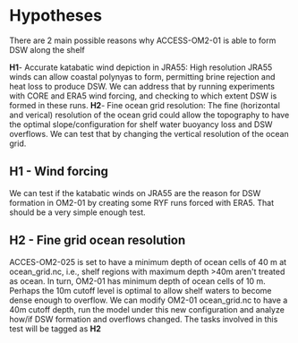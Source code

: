 # Hypotheses

There are 2 main possible reasons why ACCESS-OM2-01 is able to form DSW along the shelf

**H1**-  Accurate katabatic wind depiction in JRA55: High resolution JRA55 winds can allow coastal polynyas to form,  permitting brine rejection and heat loss to produce DSW. We can address that by running experiments with CORE and ERA5 wind forcing, and checking to which extent DSW is formed in these runs. 
**H2**- Fine ocean grid resolution: The fine (horizontal and verical) resolution of the ocean grid could allow the topography to have the optimal slope/configuration for shelf water buoyancy loss and DSW overflows. We can test that by changing the vertical resolution of the ocean grid.
    
## H1 - Wind forcing
We can test if the katabatic winds on JRA55 are the reason for DSW formation in OM2-01 by creating some RYF runs forced with ERA5. That should be a very simple enough test.

## H2 -  Fine grid ocean resolution
   ACCES-OM2-025 is set to have a minimum depth of ocean cells of 40 m at ocean_grid.nc, i.e., shelf regions with maximum depth >40m aren't treated as ocean. In turn, OM2-01 has minimum depth of ocean cells of 10 m. Perhaps the 10m cutoff level is optimal to allow shelf waters to become dense enough to overflow. We can modify OM2-01 ocean_grid.nc to have a 40m cutoff depth, run the model under this new configuration and analyze how/if DSW formation and overflows changed. The tasks involved in this test will be tagged as **H2**


